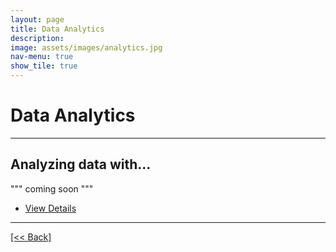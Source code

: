 ```yaml
---
layout: page
title: Data Analytics
description:
image: assets/images/analytics.jpg
nav-menu: true
show_tile: true
---
```


# Data Analytics

---

## Analyzing data with...
""" coming soon """

<ul class="actions">
   <li><a href="https://cvanchieri.github.io/DSPortfolio/Post_DataAnalytics.html" class="button next">View Details</a></li>
</ul>




---
[[<< Back]](https://cvanchieri.github.io/DSPortfolio)
